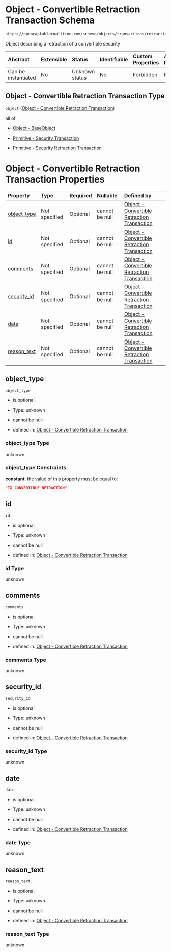 # Object - Convertible Retraction Transaction Schema

```txt
https://opencaptablecoalition.com/schema/objects/transactions/retraction/ConvertibleRetraction.schema.json
```

Object describing a retraction of a convertible security

| Abstract            | Extensible | Status         | Identifiable | Custom Properties | Additional Properties | Access Restrictions | Defined In                                                                                                                                 |
| :------------------ | :--------- | :------------- | :----------- | :---------------- | :-------------------- | :------------------ | :----------------------------------------------------------------------------------------------------------------------------------------- |
| Can be instantiated | No         | Unknown status | No           | Forbidden         | Forbidden             | none                | [ConvertibleRetraction.schema.json](../../schema/objects/transactions/retraction/ConvertibleRetraction.schema.json "open original schema") |

## Object - Convertible Retraction Transaction Type

`object` ([Object - Convertible Retraction Transaction](convertibleretraction.md))

all of

*   [Object - BaseObject](issuer-allof-object---baseobject.md "check type definition")

*   [Primitive - Security Transaction](convertibletransfer-allof-primitive---security-transaction.md "check type definition")

*   [Primitive - Security Retraction Transaction](convertibleretraction-allof-primitive---security-retraction-transaction.md "check type definition")

# Object - Convertible Retraction Transaction Properties

| Property                    | Type          | Required | Nullable       | Defined by                                                                                                                                                                                                                          |
| :-------------------------- | :------------ | :------- | :------------- | :---------------------------------------------------------------------------------------------------------------------------------------------------------------------------------------------------------------------------------- |
| [object_type](#object_type) | Not specified | Optional | cannot be null | [Object - Convertible Retraction Transaction](convertibleretraction-properties-object_type.md "https://opencaptablecoalition.com/schema/objects/transactions/retraction/ConvertibleRetraction.schema.json#/properties/object_type") |
| [id](#id)                   | Not specified | Optional | cannot be null | [Object - Convertible Retraction Transaction](convertibleretraction-properties-id.md "https://opencaptablecoalition.com/schema/objects/transactions/retraction/ConvertibleRetraction.schema.json#/properties/id")                   |
| [comments](#comments)       | Not specified | Optional | cannot be null | [Object - Convertible Retraction Transaction](convertibleretraction-properties-comments.md "https://opencaptablecoalition.com/schema/objects/transactions/retraction/ConvertibleRetraction.schema.json#/properties/comments")       |
| [security_id](#security_id) | Not specified | Optional | cannot be null | [Object - Convertible Retraction Transaction](convertibleretraction-properties-security_id.md "https://opencaptablecoalition.com/schema/objects/transactions/retraction/ConvertibleRetraction.schema.json#/properties/security_id") |
| [date](#date)               | Not specified | Optional | cannot be null | [Object - Convertible Retraction Transaction](convertibleretraction-properties-date.md "https://opencaptablecoalition.com/schema/objects/transactions/retraction/ConvertibleRetraction.schema.json#/properties/date")               |
| [reason_text](#reason_text) | Not specified | Optional | cannot be null | [Object - Convertible Retraction Transaction](convertibleretraction-properties-reason_text.md "https://opencaptablecoalition.com/schema/objects/transactions/retraction/ConvertibleRetraction.schema.json#/properties/reason_text") |

## object_type



`object_type`

*   is optional

*   Type: unknown

*   cannot be null

*   defined in: [Object - Convertible Retraction Transaction](convertibleretraction-properties-object_type.md "https://opencaptablecoalition.com/schema/objects/transactions/retraction/ConvertibleRetraction.schema.json#/properties/object_type")

### object_type Type

unknown

### object_type Constraints

**constant**: the value of this property must be equal to:

```json
"TX_CONVERTIBLE_RETRACTION"
```

## id



`id`

*   is optional

*   Type: unknown

*   cannot be null

*   defined in: [Object - Convertible Retraction Transaction](convertibleretraction-properties-id.md "https://opencaptablecoalition.com/schema/objects/transactions/retraction/ConvertibleRetraction.schema.json#/properties/id")

### id Type

unknown

## comments



`comments`

*   is optional

*   Type: unknown

*   cannot be null

*   defined in: [Object - Convertible Retraction Transaction](convertibleretraction-properties-comments.md "https://opencaptablecoalition.com/schema/objects/transactions/retraction/ConvertibleRetraction.schema.json#/properties/comments")

### comments Type

unknown

## security_id



`security_id`

*   is optional

*   Type: unknown

*   cannot be null

*   defined in: [Object - Convertible Retraction Transaction](convertibleretraction-properties-security_id.md "https://opencaptablecoalition.com/schema/objects/transactions/retraction/ConvertibleRetraction.schema.json#/properties/security_id")

### security_id Type

unknown

## date



`date`

*   is optional

*   Type: unknown

*   cannot be null

*   defined in: [Object - Convertible Retraction Transaction](convertibleretraction-properties-date.md "https://opencaptablecoalition.com/schema/objects/transactions/retraction/ConvertibleRetraction.schema.json#/properties/date")

### date Type

unknown

## reason_text



`reason_text`

*   is optional

*   Type: unknown

*   cannot be null

*   defined in: [Object - Convertible Retraction Transaction](convertibleretraction-properties-reason_text.md "https://opencaptablecoalition.com/schema/objects/transactions/retraction/ConvertibleRetraction.schema.json#/properties/reason_text")

### reason_text Type

unknown
